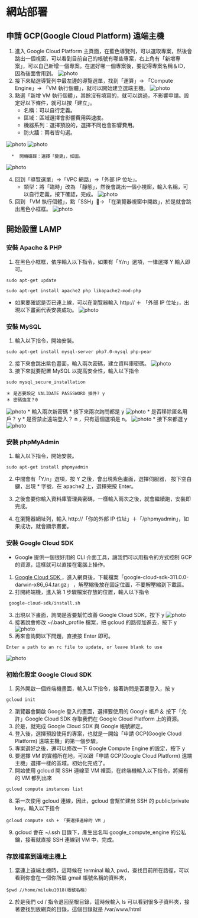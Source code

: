 # 網站部署
## 申請 GCP(Google Cloud Platform) 遠端主機
1. 進入 Google Cloud Platform 主頁面，在藍色導覽列，可以選取專案，然後會跳出一個視窗，可以看到目前自己的帳號有哪些專案，右上角有「新增專案」，可以自己新增一個專案。在選好哪一個專案後，要記得專案名稱＆ID，因為後面會用到。
![photo](./hw2/hw2-1.png)
2. 接下來點選導覽列中最左邊的導覽選單，找到「運算」-> 「Compute Engine」-> 「VM 執行個體」，就可以開始建立選端主機。
![photo](./hw2/hw2-2.png)
3. 點選「新增 VM 執行個體」，其餘沒有填寫的，就可以跳過，不影響申請。設定好以下條件，就可以按「建立」。
    *  名稱：可以自行定義。
    *  區域：區域選擇會影響費用與速度。
    *  機器系列：選擇預設的，選擇不同也會影響費用。
    *  防火牆：兩者皆勾選。

![photo](./hw2/hw2-10.png)
![photo](./hw2/hw2-11.png)

	  *  開機磁碟：選擇「變更」，如圖。
![photo](./hw2/hw2-12.png)
	  
4. 回到「導覽選單」->「VPC 網路」->「外部 IP 位址」。
	  * 類型：將「臨時」改為 「靜態」，然後會跳出一個小視窗，輸入名稱，可以自行定義，按下確認，完成。
![photo](./hw2/hw2-5.png)
5. 回到 「VM 執行個體」，點「SSH」-> 「在瀏覽器視窗中開啟」，於是就會跳出黑色小框框。
![photo](./hw2/hw2-4.png)

## 開始設置 LAMP
### 安裝 Apache & PHP
1. 在黑色小框框，依序輸入以下指令，如果有「Y/n」選項，一律選擇 Y 輸入即可。
```
sudo apt-get update 
```
```
sudo apt-get install apache2 php libapache2-mod-php
```

* 如果要確認是否已連上線，可以在瀏覽器輸入 http:// ＋ 「外部 IP 位址」，出現以下畫面代表安裝成功。
![photo](./hw2/hw2-6.png)
### 安裝 MySQL
1. 輸入以下指令，開始安裝。

```
sudo apt-get install mysql-server php7.0-mysql php-pear
```

2. 接下來會跳出紫色畫面，輸入兩次密碼，建立資料庫密碼。
![photo](./hw2/hw2-13.png)
3. 接下來就要配置 MySQL 以提高安全性，輸入以下指令
```
sudo mysql_secure_installation
```
    ＊ 是否要設定 VALIDATE PASSSWORD 插件? y
    ＊ 密碼強度？0
![photo](./hw2/hw2-14.png)
    *  輸入兩次新密碼
    *  接下來兩次詢問都是 y
![photo](./hw2/hw2-15.png)
    *  是否移除匿名用戶？ y
    *  是否禁止遠端登入？ n ，只有這個選項是 n。
![photo](./hw2/hw2-16.png)
    *  接下來都選 y
![photo](./hw2/hw2-17.png)

### 安裝 phpMyAdmin
1. 輸入以下指令，開始安裝。
```
sudo apt-get install phpmyadmin
```
2. 中間會有「Y/n」選項，按 Y 之後，會出現紫色畫面，選擇伺服器，
按下空白鍵，出現 * 字號，在 apache2 上，選擇完按 Enter。

3. 之後會要你輸入資料庫管理員密碼，一樣輸入兩次之後，就會繼續跑，安裝即完成。
4. 在瀏覽器網址列，輸入 http://「你的外部 IP 位址」＋「/phpmyadmin」，如果成功，就會顯示畫面。

### 安裝 Google Cloud SDK
*  Google 提供一個很好用的 CLI 介面工具，讓我們可以用指令的方式控制 GCP 的資源，這樣就可以直接在電腦上操作。
1.   [Google Cloud SDK ](https://cloud.google.com/sdk/docs/quickstart)，進入網頁後，下載檔案「google-cloud-sdk-311.0.0-darwin-x86_64.tar.gz」 ，解壓縮後放在固定位置，不要解壓縮到下載區。
2.   打開終端機，進入第 1 步驟檔案存放的位置，輸入以下指令
```
 google-cloud-sdk/install.sh 
```
3. 出現以下畫面，詢問是否要幫忙改善 Google Cloud SDK，按下 y
![photo](./hw2/hw2-7.png)
4. 接著說會修改 ~/.bash_profile 檔案，把 gcloud 的路徑加進去，按下 y
![photo](./hw2/hw2-8.png)
5. 再來會詢問以下問題，直接按 Enter 即可。

```
Enter a path to an rc file to update, or leave blank to use
```
![photo](./hw2/hw2-9.png)
### 初始化設定 Google Cloud SDK
1. 另外開啟一個終端機畫面，輸入以下指令，接著詢問是否要登入，按 y
```
gcloud init
```

2. 瀏覽器會開啟 Google 登入的畫面，選擇要使用的 Google 帳戶＆ 按下「允許」Google Cloud SDK 存取我們在 Google Cloud Platform 上的資源。
3. 於是，就完成 Google Cloud SDK 與 Google 帳號綁定。
4. 登入後，選擇預設使用的專案，也就是一開始「申請 GCP(Google Cloud Platform) 遠端主機」的第一個步驟。
5. 專案選好之後，還可以修改一下 Google Compute Engine 的設定，按下 y
6.  要選擇 VM 的實體所在地，可以跟「申請 GCP(Google Cloud Platform) 遠端主機」選擇一樣的區域。初始化完成了。
7.  開始使用 gcloud 開 SSH 連線至 VM 裡面，在終端機輸入以下指令，將擁有的 VM 都列出來
```
gcloud compute instances list
```
8.  第一次使用 gcloud 連線，因此，gcloud 會幫忙建出 SSH 的 public/private key。輸入以下指令
```
gcloud compute ssh + 「要選擇連線的 VM 」
```
9. gcloud 會在 ~/.ssh 目錄下，產生出名叫 google_compute_engine 的公私鑰，接著就直接 SSH 連線到 VM 中，完成。

### 存放檔案到遠端主機上
1. 當連上遠端主機時，這時候在 terminal 輸入 pwd，查找目前所在路徑，可以看到你會在一個你所屬 gmail 帳號名稱的資料夾，
```
$pwd //home/miluku1018(帳號名稱)
```
2. 於是我們 cd / 指令退回至根目錄，這時候輸入 ls 可以看到很多子資料夾，接著要找到放網頁的目錄，這個目錄就是 /var/www/html
